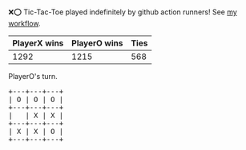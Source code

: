 :x::o: Tic-Tac-Toe played indefinitely by github action runners! See [my workflow](.github/workflows/play.yaml).

|PlayerX wins|PlayerO wins|Ties|
|-|-|-|
|1292|1215|568|

PlayerO's turn.

<pre>
+---+---+---+
| O | O | O |
+---+---+---+
|   | X | X |
+---+---+---+
| X | X | O |
+---+---+---+
</pre>
